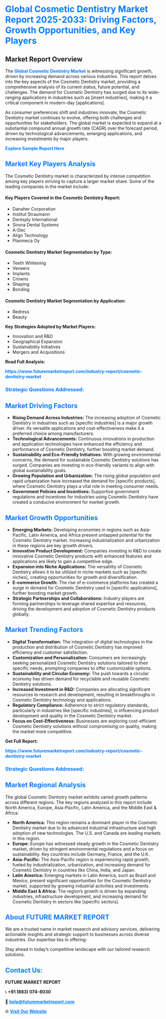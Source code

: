 <h1 style="color: #007BFF;">Global Cosmetic Dentistry Market Report 2025-2033: Driving Factors, Growth Opportunities, and Key Players</h1>

<section id="overview">
<h2>Market Report Overview</h2>
<p>The <a href="https://www.futuremarketreport.com/industry-report/cosmetic-dentistry-market" style="color: #007BFF; text-decoration: none;"><strong>Global Cosmetic Dentistry Market</strong></a> is witnessing significant growth, driven by increasing demand across various industries. This report delves into the key aspects of the Cosmetic Dentistry market, providing a comprehensive analysis of its current status, future potential, and challenges. The demand for Cosmetic Dentistry has surged due to its wide-ranging applications in industries such as [insert industries], making it a critical component in modern-day [applications].</p>
<p>As consumer preferences shift and industries innovate, the Cosmetic Dentistry market continues to evolve, offering both challenges and opportunities for stakeholders. The global market is expected to expand at a substantial compound annual growth rate (CAGR) over the forecast period, driven by technological advancements, emerging applications, and increasing investments by major players.</p>
</section>

<section id="overview">
<p><a href="https://www.futuremarketreport.com/request-sample/reportId=89453" style="color: #007BFF; text-decoration: none;"><strong>Explore Sample Report Here</strong></a></p>
</section>

<section id="key-players">
<h2 style="color: #007BFF;">Market Key Players Analysis</h2>
<p>The Cosmetic Dentistry market is characterized by intense competition among key players striving to capture a larger market share. Some of the leading companies in the market include:</p>
<h4>Key Players Covered in the Cosmetic Dentistry Report:</h4>
<ul><li>Danaher Corporation</li><li>Institut Straumann</li><li>Dentsply International</li><li>Sirona Dental Systems</li><li>A-Dec</li><li>Align Technology</li><li>Planmeca Oy</li></ul>
<h4>Cosmetic Dentistry Market Segmentation by Type:</h4>
<ul><li>Teeth Whitening</li><li>Veneers</li><li>Implants</li><li>Crowns</li><li>Shaping</li><li>Bonding</li></ul>

<h4>Cosmetic Dentistry Market Segmentation by Application:</h4>
<ul><li>Redress</li><li>Beauty</li></ul>
<p><strong>Key Strategies Adopted by Market Players:</strong></p>
<ul>
<li>Innovation and R&D</li>
<li>Geographical Expansion</li>
<li>Sustainability Initiatives</li>
<li>Mergers and Acquisitions</li>
</ul>
</section>

<section>
<p><strong>Read Full Analysis: </strong></p><a href="https://www.futuremarketreport.com/industry-report/cosmetic-dentistry-market" style="color: #007BFF; text-decoration: none;"><strong>https://www.futuremarketreport.com/industry-report/cosmetic-dentistry-market</strong></a>
<h3 style="color: #007BFF;">Strategic Questions Addressed:</h3>
</section>

<section id="driving-factors">
<h2 style="color: #007BFF;">Market Driving Factors</h2>
<ul>
<li><strong>Rising Demand Across Industries:</strong> The increasing adoption of Cosmetic Dentistry in industries such as [specific industries] is a major growth driver. Its versatile applications and cost-effectiveness make it a preferred choice among manufacturers.</li>
<li><strong>Technological Advancements:</strong> Continuous innovations in production and application technologies have enhanced the efficiency and performance of Cosmetic Dentistry, further boosting market demand.</li>
<li><strong>Sustainability and Eco-Friendly Initiatives:</strong> With growing environmental concerns, the demand for sustainable Cosmetic Dentistry solutions has surged. Companies are investing in eco-friendly variants to align with global sustainability goals.</li>
<li><strong>Growing Population and Urbanization:</strong> The rising global population and rapid urbanization have increased the demand for [specific products], where Cosmetic Dentistry plays a vital role in meeting consumer needs.</li>
<li><strong>Government Policies and Incentives:</strong> Supportive government regulations and incentives for industries using Cosmetic Dentistry have created a conducive environment for market growth.</li>
</ul>
</section>

<section id="growth-opportunities">
<h2 style="color: #007BFF;">Market Growth Opportunities</h2>
<ul>
<li><strong>Emerging Markets:</strong> Developing economies in regions such as Asia-Pacific, Latin America, and Africa present untapped potential for the Cosmetic Dentistry market. Increasing industrialization and urbanization in these regions are key growth drivers.</li>
<li><strong>Innovative Product Development:</strong> Companies investing in R&D to create innovative Cosmetic Dentistry products with enhanced features and applications are likely to gain a competitive edge.</li>
<li><strong>Expansion into Niche Applications:</strong> The versatility of Cosmetic Dentistry allows it to be utilized in niche markets such as [specific niches], creating opportunities for growth and diversification.</li>
<li><strong>E-commerce Growth:</strong> The rise of e-commerce platforms has created a surge in demand for Cosmetic Dentistry used in [specific applications], further boosting market growth.</li>
<li><strong>Strategic Partnerships and Collaborations:</strong> Industry players are forming partnerships to leverage shared expertise and resources, driving the development and adoption of Cosmetic Dentistry products globally.</li>
</ul>
</section>

<section id="trending-factors">
<h2 style="color: #007BFF;">Market Trending Factors</h2>
<ul>
<li><strong>Digital Transformation:</strong> The integration of digital technologies in the production and distribution of Cosmetic Dentistry has improved efficiency and customer satisfaction.</li>
<li><strong>Customization and Personalization:</strong> Consumers are increasingly seeking personalized Cosmetic Dentistry solutions tailored to their specific needs, prompting companies to offer customizable options.</li>
<li><strong>Sustainability and Circular Economy:</strong> The push towards a circular economy has driven demand for recyclable and reusable Cosmetic Dentistry solutions.</li>
<li><strong>Increased Investment in R&D:</strong> Companies are allocating significant resources to research and development, resulting in breakthroughs in Cosmetic Dentistry technology and applications.</li>
<li><strong>Regulatory Compliance:</strong> Adherence to strict regulatory standards, particularly in industries like [specific industries], is influencing product development and quality in the Cosmetic Dentistry market.</li>
<li><strong>Focus on Cost-Effectiveness:</strong> Businesses are exploring cost-efficient Cosmetic Dentistry solutions without compromising on quality, making the market more competitive.</li>
</ul>
</section>

<section>
<p><strong>Get Full Report: </strong></p><a href="https://www.futuremarketreport.com/industry-report/cosmetic-dentistry-market" style="color: #007BFF; text-decoration: none;"><strong>https://www.futuremarketreport.com/industry-report/cosmetic-dentistry-market</strong></a>
<h3 style="color: #007BFF;">Strategic Questions Addressed:</h3>
</section>


<section id="regional-analysis">
<h2 style="color: #007BFF;">Market Regional Analysis</h2>
<p>The global Cosmetic Dentistry market exhibits varied growth patterns across different regions. The key regions analyzed in this report include North America, Europe, Asia-Pacific, Latin America, and the Middle East & Africa:</p>
<ul>
<li><strong>North America:</strong> This region remains a dominant player in the Cosmetic Dentistry market due to its advanced industrial infrastructure and high adoption of new technologies. The U.S. and Canada are leading markets in this region.</li>
<li><strong>Europe:</strong> Europe has witnessed steady growth in the Cosmetic Dentistry market, driven by stringent environmental regulations and a focus on sustainability. Key countries include Germany, France, and the U.K.</li>
<li><strong>Asia-Pacific:</strong> The Asia-Pacific region is experiencing rapid growth, fueled by industrialization, urbanization, and increasing demand for Cosmetic Dentistry in countries like China, India, and Japan.</li>
<li><strong>Latin America:</strong> Emerging markets in Latin America, such as Brazil and Mexico, present significant opportunities for the Cosmetic Dentistry market, supported by growing industrial activities and investments.</li>
<li><strong>Middle East & Africa:</strong> The region’s growth is driven by expanding industries, infrastructure development, and increasing demand for Cosmetic Dentistry in sectors like [specific sectors].</li>
</ul>
</section>

<footer>
<h2 style="color: #007BFF;">About FUTURE MARKET REPORT</h2>
<p>We are a trusted name in market research and advisory services, delivering actionable insights and strategic support to businesses across diverse industries. Our expertise lies in offering:</p>

<p>Stay ahead in today’s competitive landscape with our tailored research solutions.</p>

<h2 style="color: #007BFF;">Contact Us:</h2>
<p><strong>FUTURE MARKET REPORT</strong></p>
<p>📞 <strong>+91 (883) 074-8030</strong></p>
<p>📧 <strong><a href="mailto:help@futuremarketreport.com" style="color: #007BFF;">help@futuremarketreport.com</a></strong></p>
<p>🌐 <strong><a href="https://www.futuremarketreport.com/" style="color: #007BFF;">Visit Our Website</a></strong></p>
</footer>